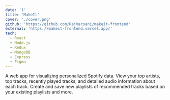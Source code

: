 ```yaml
---
date: '1'
title: 'MakeIt'
cover: './cover.png'
github: 'https://github.com/RajVarsani/makeit-frontend'
external: 'https://makeit-frontend.vercel.app/'
tech:
  - React
  - Node.js
  - Redux
  - MongoDB
  - Express
  - Figma
---
```


A web app for visualizing personalized Spotify data. View your top artists, top tracks, recently played tracks, and detailed audio information about each track. Create and save new playlists of recommended tracks based on your existing playlists and more.
